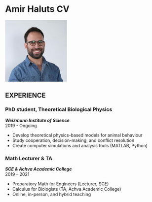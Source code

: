 # Amir Haluts CV

<img src="my_picture.jpg" alt="my_picture" width="200"/>

## **EXPERIENCE**  
### PhD student, Theoretical Biological Physics    
***Weizmann Institute of Science***  
2019 - Ongoing  
- Develop theoretical physics-based models for animal behaviour
- Study cooperation, decision-making, and conflict resolution
- Create computer simulations and analysis tools (MATLAB, Python)

### Math Lecturer & TA  
***SCE & Achva Academic College***  
2019 – 2021  
- Preparatory Math for Engineers (Lecturer, SCE)
- Calculus for Biologists (TA, Achva Academic College)
- Online, in-person, and hybrid teaching
